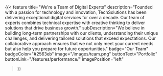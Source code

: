 ---
---
{{< feature
    title="We're a Team of Digital Experts"
    description="Founded with a passion for technology and innovation, TechSolutions has been delivering exceptional digital services for over a decade. Our team of experts combines technical expertise with creative thinking to deliver solutions that drive business growth."
    subDescription="We believe in building long-term partnerships with our clients, understanding their unique challenges, and delivering tailored solutions that exceed expectations. Our collaborative approach ensures that we not only meet your current needs but also help you prepare for future opportunities."
    badge="Our Team"
    badgeColor="#2563eb"
    image="/images/team.png"
    buttonText="Portfolio"
    buttonLink="/features/performance/"
    imagePosition="left"
>}}
